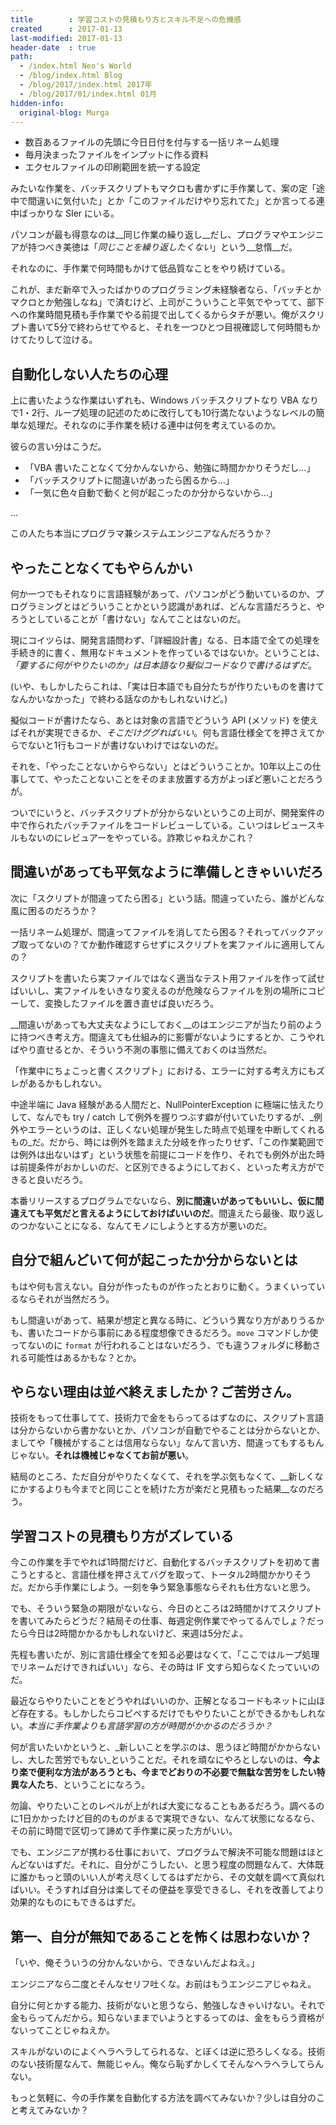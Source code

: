 ```yaml
---
title        : 学習コストの見積もり方とスキル不足への危機感
created      : 2017-01-13
last-modified: 2017-01-13
header-date  : true
path:
  - /index.html Neo's World
  - /blog/index.html Blog
  - /blog/2017/index.html 2017年
  - /blog/2017/01/index.html 01月
hidden-info:
  original-blog: Murga
---
```


- 数百あるファイルの先頭に今日日付を付与する一括リネーム処理
- 毎月決まったファイルをインプットに作る資料
- エクセルファイルの印刷範囲を統一する設定

みたいな作業を、バッチスクリプトもマクロも書かずに手作業して、案の定「途中で間違いに気付いた」とか「このファイルだけやり忘れてた」とか言ってる連中ばっかりな SIer にいる。

パソコンが最も得意なのは__同じ作業の繰り返し__だし、プログラマやエンジニアが持つべき美徳は「_同じことを繰り返したくない_」という__怠惰__だ。

それなのに、手作業で何時間もかけて低品質なことをやり続けている。

これが、まだ新卒で入ったばかりのプログラミング未経験者なら、「バッチとかマクロとか勉強しなね」で済むけど、上司がこういうこと平気でやってて、部下への作業時間見積も手作業でやる前提で出してくるからタチが悪い。俺がスクリプト書いて5分で終わらせてやると、それを一つひとつ目視確認して何時間もかけてたりして泣ける。

## 自動化しない人たちの心理

上に書いたような作業はいずれも、Windows バッチスクリプトなり VBA なりで1・2行、ループ処理の記述のために改行しても10行満たないようなレベルの簡単な処理だ。それなのに手作業を続ける連中は何を考えているのか。

彼らの言い分はこうだ。

- 「VBA 書いたことなくて分かんないから、勉強に時間かかりそうだし…」
- 「バッチスクリプトに間違いがあったら困るから…」
- 「一気に色々自動で動くと何が起こったのか分からないから…」

…

この人たち本当にプログラマ兼システムエンジニアなんだろうか？

## やったことなくてもやらんかい

何か一つでもそれなりに言語経験があって、パソコンがどう動いているのか、プログラミングとはどういうことかという認識があれば、どんな言語だろうと、やろうとしていることが「書けない」なんてことはないのだ。

現にコイツらは、開発言語問わず、「詳細設計書」なる、日本語で全ての処理を手続き的に書く、無用なドキュメントを作っているではないか。ということは、_「要するに何がやりたいのか」は日本語なり擬似コードなりで書けるはずだ_。

(いや、もしかしたらこれは、「実は日本語でも自分たちが作りたいものを書けてなんかいなかった」で終わる話なのかもしれないけど。)

擬似コードが書けたなら、あとは対象の言語でどういう API (メソッド) を使えばそれが実現できるか、_そこだけググればいい_。何も言語仕様全てを押さえてからでないと1行もコードが書けないわけではないのだ。

それを、「やったことないからやらない」とはどういうことか。10年以上この仕事してて、やったことないことをそのまま放置する方がよっぽど悪いことだろうが。

ついでにいうと、バッチスクリプトが分からないというこの上司が、開発案件の中で作られたバッチファイルをコードレビューしている。こいつはレビュースキルもないのにレビュアーをやっている。詐欺じゃねえかこれ？

## 間違いがあっても平気なように準備しときゃいいだろ

次に「スクリプトが間違ってたら困る」という話。間違っていたら、誰がどんな風に困るのだろうか？

一括リネーム処理が、間違ってファイルを消してたら困る？それってバックアップ取ってないの？てか動作確認すらせずにスクリプトを実ファイルに適用してんの？

スクリプトを書いたら実ファイルではなく適当なテスト用ファイルを作って試せばいいし、実ファイルをいきなり変えるのが危険ならファイルを別の場所にコピーして、変換したファイルを置き直せば良いだろう。

__間違いがあっても大丈夫なようにしておく__のはエンジニアが当たり前のように持つべき考え方。間違えても仕組み的に影響がないようにするとか、こうやればやり直せるとか、そういう不測の事態に備えておくのは当然だ。

「作業中にちょこっと書くスクリプト」における、エラーに対する考え方にもズレがあるかもしれない。

中途半端に Java 経験がある人間だと、NullPointerException に極端に怯えたりして、なんでも try / catch して例外を握りつぶす癖が付いていたりするが、_例外やエラーというのは、正しくない処理が発生した時点で処理を中断してくれるもの_だ。だから、時には例外を踏まえた分岐を作ったりせず、「この作業範囲では例外は出ないはず」という状態を前提にコードを作り、それでも例外が出た時は前提条件がおかしいのだ、と区別できるようにしておく、といった考え方ができると良いだろう。

本番リリースするプログラムでないなら、__別に間違いがあってもいいし、仮に間違えても平気だと言えるようにしておけばいいのだ__。間違えたら最後、取り返しのつかないことになる、なんてモノにしようとする方が悪いのだ。

## 自分で組んどいて何が起こったか分からないとは

もはや何も言えない。自分が作ったものが作ったとおりに動く。うまくいっているならそれが当然だろう。

もし間違いがあって、結果が想定と異なる時に、どういう異なり方がありうるかも、書いたコードから事前にある程度想像できるだろう。`move` コマンドしか使ってないのに `format` が行われることはないだろう、でも違うフォルダに移動される可能性はあるかもな？とか。

## やらない理由は並べ終えましたか？ご苦労さん。

技術をもって仕事してて、技術力で金をもらってるはずなのに、スクリプト言語は分からないから書かないとか、パソコンが自動でやることは分からないとか、ましてや「機械がすることは信用ならない」なんて言い方、間違ってもするもんじゃない。__それは機械じゃなくてお前が悪い__。

結局のところ、ただ自分がやりたくなくて、それを学ぶ気もなくて、__新しくなにかするよりも今までと同じことを続けた方が楽だと見積もった結果__なのだろう。

## 学習コストの見積もり方がズレている

今この作業を手でやれば1時間だけど、自動化するバッチスクリプトを初めて書こうとすると、言語仕様を押さえてバグを取って、トータル2時間かかりそうだ。だから手作業にしよう。一刻を争う緊急事態ならそれも仕方ないと思う。

でも、そういう緊急の期限がないなら、今日のところは2時間かけてスクリプトを書いてみたらどうだ？結局その仕事、毎週定例作業でやってるんでしょ？だったら今日は2時間かかるかもしれないけど、来週は5分だよ。

先程も書いたが、別に言語仕様全てを知る必要はなくて、「ここではループ処理でリネームだけできればいい」なら、その時は IF 文すら知らなくたっていいのだ。

最近ならやりたいことをどうやればいいのか、正解となるコードもネットに山ほど存在する。もしかしたらコピペするだけでもやりたいことができるかもしれない。_本当に手作業よりも言語学習の方が時間がかかるのだろうか？_

何が言いたいかというと、_新しいことを学ぶのは、思うほど時間がかからないし、大した苦労でもない_ということだ。それを頑なにやろとしないのは、__今より楽で便利な方法があろうとも、今までどおりの不必要で無駄な苦労をしたい特異な人たち__、ということになろう。

勿論、やりたいことのレベルが上がれば大変になることもあるだろう。調べるのに1日かかったけど目的のものがまるで実現できない、なんて状態になるなら、その前に時間で区切って諦めて手作業に戻った方がいい。

でも、エンジニアが携わる仕事において、プログラムで解決不可能な問題はほとんどないはずだ。それに、自分がこうしたい、と思う程度の問題なんて、大体既に誰かもっと頭のいい人が考え尽くしてるはずだから、その文献を調べて真似ればいい。そうすれば自分は楽してその便益を享受できるし、それを改善してより効果的なものにもできるはずだ。

## 第一、自分が無知であることを怖くは思わないか？

「いや、俺そういうの分かんないから、できないんだよねえ。」

エンジニアなら二度とそんなセリフ吐くな。お前はもうエンジニアじゃねえ。

自分に何とかする能力、技術がないと思うなら、勉強しなきゃいけない。それで金もらってんだから。知らないままでいようとするってのは、金をもらう資格がないってことじゃねえか。

スキルがないのによくヘラヘラしてられるな、とぼくは逆に恐ろしくなる。技術のない技術屋なんて、無能じゃん。俺なら恥ずかしくてそんなヘラヘラしてらんない。

もっと気軽に、今の手作業を自動化する方法を調べてみないか？少しは自分のこと考えてみないか？
